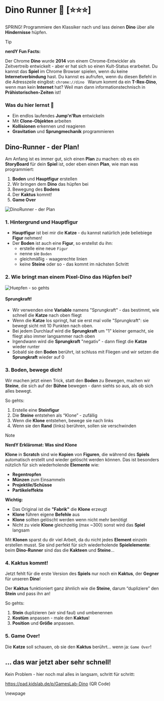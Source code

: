 # Dino Runner 🦖 [⭐⭐⭐]
SPRING! Programmiere den Klassiker nach und lass deinen **Dino** über alle **Hindernisse** hüpfen.

> [!TIP]
>
> **nerdY Fun Facts:**
>
> Der Chrome **Dino** wurde **2014** von einem Chrome-Entwickler als Zeitvertreib entwickelt - aber er hat sich so einen Kult-Status erarbeitet. Du kannst das **Spiel** im Chrome Browser spielen, wenn du keine **Internetverbindung** hast. Du kannst es aufrufen, wenn du diesen Befehl in die Adresszeile eingibst: `chrome://dino `
> Warum kommt da ein **T-Rex-Dino**, wenn man kein **Internet** hat? Weil man dann informationstechnisch in **Prähistorischen-Zeiten** ist!

### Was du hier lernst 🎯

- Ein endlos laufendes **Jump'n'Run** entwickeln
- Mit **Clone-Objekten** arbeiten
- **Kollisionen** erkennen und reagieren
- **Gravitation** und **Sprungmechanik** programmieren

## Dino-Runner - der Plan!

Am Anfang ist es immer gut, sich einen **Plan** zu machen: ob es ein **StoryBoard** für dein **Spiel** ist, oder eben einen **Plan**, wie man was programmiert:

1. **Boden** und **Hauptfigur** erstellen
2. Wir bringen dem **Dino** das hüpfen bei
3. Bewegung des **Bodens**
4. Der **Kaktus** kommt!
5. **Game Over**

![DinoRunner - der Plan](/Users/kingbbq/src/GamesLab-Handbuch/screenshots/Dino/DinoRunner-start-plan.png)

### 1. Hintergrund und Hauptfigur

- **Hauptfigur** ist bei mir die **Katze** - du kannst natürlich jede beliebiege **Figur** nehmen!
- Der **Boden** ist auch eine **Figur**, so erstellst du ihn:
  - erstelle eine neue `Figur`
  - nenne sie `Boden`
  - gleichmäßig - waagerechte linien
  - keine **Steine** oder so - das kommt im nächsten Schritt

### 2. Wie bringt man einem Pixel-Dino das Hüpfen bei?

![Huepfen - so gehts](/Users/kingbbq/src/GamesLab-Handbuch/screenshots/Dino/Huepfen-beschriftet.png)

#### Sprungkraft!

- Wir verwenden eine **Variable** namens "Sprungkraft" - das bestimmt, wie schnell die **Katze** nach oben fliegt
- Wenn die **Katze** los springt, hat sie erst mal volle "Sprungkraft": sie bewegt sicht mit 10 Punkten nach oben.
- Bei jedem Durchlauf wird die **Sprungkraft** um "1" kleiner gemacht, sie fliegt also immer langsammer nach oben
- Irgendwann wird die **Sprungkraft** "negativ" - dann fliegt die **Katze** wieder runter
- Sobald sie den **Boden** berührt, ist schluss mit Fliegen und wir setzen die **Sprungkraft** wieder auf 0

### 3. Boden, bewege dich!

Wir machen jetzt einen Trick, statt den **Boden** zu Bewegen, machen wir **Steine**, die sich  auf der **Bühne** bewegen - dann siehts so aus, als ob sich alles bewegt.

So gehts:

1. Erstelle eine **Steinfigur**
2. Die **Steine** entstehen als “Klone” - zufällig
3. Wenn die **Klone** entstehen, bewege sie nach links
4. Wenn sie den **Rand** (links) berühren, sollen sie verschwinden

> [!NOTE]
>
> **NerdY Erkläromat: Was sind Klone** 
>
> **Klone** in **Scratch** sind wie **Kopien** von **Figuren**, die während des **Spiels** automatisch erstellt und wieder gelöscht werden können. Das ist besonders nützlich für sich wiederholende **Elemente** wie:
>
> - **Regentropfen**
> - **Münzen** zum Einsammeln
> - **Projektile/Schüsse**
> - **Partikeleffekte**
>
> **Wichtig:**
>
> - Das Original ist die **"Fabrik"** die **Klone** erzeugt
> - **Klone** führen eigene **Befehle** aus
> - **Klone** sollten gelöscht werden wenn nicht mehr benötigt
> - Nicht zu viele **Klone** gleichzeitig (max ~300) sonst wird das **Spiel** langsam
>
> Mit **Klonen** sparst du dir viel Arbeit, da du nicht jedes **Element** einzeln erstellen musst. Sie sind perfekt für sich wiederholende **Spielelemente**: beim **Dino-Runner** sind das die **Kakteen** und **Steine**...

### 4. Kaktus kommt!

Jetzt fehlt für die erste Version des **Spiels** nur noch ein **Kaktus**, der **Gegner** für unseren **Dino**!

Der **Kaktus** funktioniert ganz ähnlich wie die **Steine**, darum “dupliziere” den **Stein** und pass ihn an!

So gehts:

1. **Stein** duplizieren (wir sind faul) und umbenennen
2. **Kostüm** anpassen - male den **Kaktus**!
3. **Position** und **Größe** anpassen.

### 5. Game Over!

Die **Katze** soll schauen, ob sie den **Kaktus** berührt… wenn ja: `Game Over`!



## ... das war jetzt aber sehr schnell!

Kein Problem - hier noch mal alles in langsam, schritt für schritt:

https://pad.kidslab.de/p/GamesLab-Dino (QR Code)

\newpage



